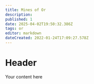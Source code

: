 ```yaml
---
title: Mines of Or
description: 
published: 1
date: 2025-04-02T19:50:32.386Z
tags: or
editor: markdown
dateCreated: 2022-01-24T17:09:27.578Z
---
```


# Header
Your content here
